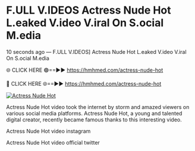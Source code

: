 # F.ULL V.IDEOS Actress Nude Hot L.eaked V.ideo V.iral On S.ocial M.edia

10 seconds ago — F.ULL V.IDEOS] Actress Nude Hot L.eaked V.ideo V.iral On S.ocial M.edia

🌐 CLICK HERE 🟢==►► https://hmhmed.com/actress-nude-hot

🔴 CLICK HERE 🌐==►► https://hmhmed.com/actress-nude-hot

[![Actress Nude Hot](https://i.imgur.com/dJHk4Zq.gif)](https://hmhmed.com/actress-nude-hot)

Actress Nude Hot video took the internet by storm and amazed viewers on various social media platforms. Actress Nude Hot, a young and talented digital creator, recently became famous thanks to this interesting video.

Actress Nude Hot video instagram

Actress Nude Hot video official twitter